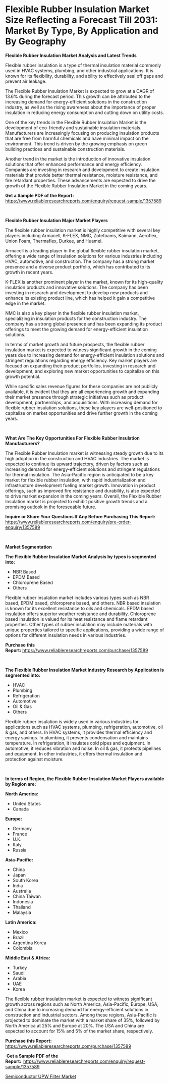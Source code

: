 <p><h1>Flexible Rubber Insulation Market Size Reflecting a Forecast Till 2031: Market By Type, By Application and By Geography</h1></p><p><strong>Flexible Rubber Insulation Market Analysis and Latest Trends</strong></p>
<p><p>Flexible rubber insulation is a type of thermal insulation material commonly used in HVAC systems, plumbing, and other industrial applications. It is known for its flexibility, durability, and ability to effectively seal off gaps and prevent air leakage. </p><p>The Flexible Rubber Insulation Market is expected to grow at a CAGR of 13.6% during the forecast period. This growth can be attributed to the increasing demand for energy-efficient solutions in the construction industry, as well as the rising awareness about the importance of proper insulation in reducing energy consumption and cutting down on utility costs.</p><p>One of the key trends in the Flexible Rubber Insulation Market is the development of eco-friendly and sustainable insulation materials. Manufacturers are increasingly focusing on producing insulation products that are free from harmful chemicals and have minimal impact on the environment. This trend is driven by the growing emphasis on green building practices and sustainable construction materials.</p><p>Another trend in the market is the introduction of innovative insulation solutions that offer enhanced performance and energy efficiency. Companies are investing in research and development to create insulation materials that provide better thermal resistance, moisture resistance, and fire retardant properties. These advancements are expected to drive the growth of the Flexible Rubber Insulation Market in the coming years.</p></p>
<p><strong>Get a Sample PDF of the Report:&nbsp;</strong> <a href="https://www.reliableresearchreports.com/enquiry/request-sample/1357589">https://www.reliableresearchreports.com/enquiry/request-sample/1357589</a></p>
<p>&nbsp;</p>
<p><strong>Flexible Rubber Insulation Major Market Players</strong></p>
<p><p>The flexible rubber insulation market is highly competitive with several key players including Armacell, K-FLEX, NMC, Zotefoams, Kaimann, Aeroflex, Union Foam, Thermaflex, Durkee, and Huamei. </p><p>Armacell is a leading player in the global flexible rubber insulation market, offering a wide range of insulation solutions for various industries including HVAC, automotive, and construction. The company has a strong market presence and a diverse product portfolio, which has contributed to its growth in recent years.</p><p>K-FLEX is another prominent player in the market, known for its high-quality insulation products and innovative solutions. The company has been investing in research and development to develop new products and enhance its existing product line, which has helped it gain a competitive edge in the market.</p><p>NMC is also a key player in the flexible rubber insulation market, specializing in insulation products for the construction industry. The company has a strong global presence and has been expanding its product offerings to meet the growing demand for energy-efficient insulation solutions.</p><p>In terms of market growth and future prospects, the flexible rubber insulation market is expected to witness significant growth in the coming years due to increasing demand for energy-efficient insulation solutions and stringent regulations regarding energy efficiency. Key market players are focused on expanding their product portfolios, investing in research and development, and exploring new market opportunities to capitalize on this growth potential.</p><p>While specific sales revenue figures for these companies are not publicly available, it is evident that they are all experiencing growth and expanding their market presence through strategic initiatives such as product development, partnerships, and acquisitions. With increasing demand for flexible rubber insulation solutions, these key players are well-positioned to capitalize on market opportunities and drive further growth in the coming years.</p></p>
<p>&nbsp;</p>
<p><strong>What Are The Key Opportunities For Flexible Rubber Insulation Manufacturers?</strong></p>
<p><p>The Flexible Rubber Insulation market is witnessing steady growth due to its high adoption in the construction and HVAC industries. The market is expected to continue its upward trajectory, driven by factors such as increasing demand for energy-efficient solutions and stringent regulations for thermal insulation. The Asia-Pacific region is anticipated to be a key market for flexible rubber insulation, with rapid industrialization and infrastructure development fueling market growth. Innovation in product offerings, such as improved fire resistance and durability, is also expected to drive market expansion in the coming years. Overall, the Flexible Rubber Insulation market is projected to exhibit positive growth trends and a promising outlook in the foreseeable future.</p></p>
<p><strong>Inquire or Share Your Questions If Any Before Purchasing This Report:</strong> <a href="https://www.reliableresearchreports.com/enquiry/pre-order-enquiry/1357589">https://www.reliableresearchreports.com/enquiry/pre-order-enquiry/1357589</a></p>
<p>&nbsp;</p>
<p><strong>Market Segmentation</strong></p>
<p><strong>The Flexible Rubber Insulation Market Analysis by types is segmented into:</strong></p>
<p><ul><li>NBR Based</li><li>EPDM Based</li><li>Chloroprene Based</li><li>Others</li></ul></p>
<p><p>Flexible rubber insulation market includes various types such as NBR based, EPDM based, chloroprene based, and others. NBR based insulation is known for its excellent resistance to oils and chemicals. EPDM based insulation offers superior weather resistance and durability. Chloroprene based insulation is valued for its heat resistance and flame retardant properties. Other types of rubber insulation may include materials with unique properties tailored to specific applications, providing a wide range of options for different insulation needs in various industries.</p></p>
<p><strong>Purchase this Report:&nbsp;</strong><a href="https://www.reliableresearchreports.com/purchase/1357589">https://www.reliableresearchreports.com/purchase/1357589</a></p>
<p>&nbsp;</p>
<p><strong>The Flexible Rubber Insulation Market Industry Research by Application is segmented into:</strong></p>
<p><ul><li>HVAC</li><li>Plumbing</li><li>Refrigeration</li><li>Automotive</li><li>Oil & Gas</li><li>Others</li></ul></p>
<p><p>Flexible rubber insulation is widely used in various industries for applications such as HVAC systems, plumbing, refrigeration, automotive, oil & gas, and others. In HVAC systems, it provides thermal efficiency and energy savings. In plumbing, it prevents condensation and maintains temperature. In refrigeration, it insulates cold pipes and equipment. In automotive, it reduces vibration and noise. In oil & gas, it protects pipelines and equipment. In other industries, it offers thermal insulation and protection against moisture.</p></p>
<p>&nbsp;</p>
<p><strong>In terms of Region, the Flexible Rubber Insulation Market Players available by Region are:</strong></p>
<p>
    <p> <strong> North America: </strong>
        <ul>
            <li>United States</li>
            <li>Canada</li>
        </ul>
        </p> 
    <p> <strong> Europe: </strong>
        <ul>
            <li>Germany</li>
            <li>France</li>
            <li>U.K.</li>
            <li>Italy</li>
            <li>Russia</li>
        </ul>
        </p> 
    <p> <strong> Asia-Pacific: </strong>
        <ul>
            <li>China</li>
            <li>Japan</li>
            <li>South Korea</li>
            <li>India</li>
            <li>Australia</li>
            <li>China Taiwan</li>
            <li>Indonesia</li>
            <li>Thailand</li>
            <li>Malaysia</li>
        </ul>
        </p> 
    <p> <strong> Latin America: </strong>
        <ul>
            <li>Mexico</li>
            <li>Brazil</li>
            <li>Argentina Korea</li>
            <li>Colombia</li>
        </ul>
        </p> 
    <p> <strong> Middle East & Africa: </strong>
        <ul>
            <li>Turkey</li>
            <li>Saudi</li>
            <li>Arabia</li>
            <li>UAE</li>
            <li>Korea</li>
        </ul>
    </p>
    </p>
<p><p>The flexible rubber insulation market is expected to witness significant growth across regions such as North America, Asia-Pacific, Europe, USA, and China due to increasing demand for energy-efficient solutions in construction and industrial sectors. Among these regions, Asia-Pacific is projected to dominate the market with a market share of 35%, followed by North America at 25% and Europe at 20%. The USA and China are expected to account for 15% and 5% of the market share, respectively.</p></p>
<p><strong>Purchase this Report: </strong><a href="https://www.reliableresearchreports.com/purchase/1357589">https://www.reliableresearchreports.com/purchase/1357589</a></p>
<p>&nbsp;<strong>Get a Sample PDF of the Report:&nbsp;&nbsp;</strong><a href="https://www.reliableresearchreports.com/enquiry/request-sample/1357589">https://www.reliableresearchreports.com/enquiry/request-sample/1357589</a></p>
<p><strong></strong></p>
<p><p><a href="https://artistic-helicopter-ca9.notion.site/Semiconductor-UPW-Filter-Market-Size-Share-Trends-Analysis-Report-By-Application-Regional-Outloo-9df8f5e6069e4fe9a53f6f688b2b5b6a">Semiconductor UPW Filter Market</a></p></p>